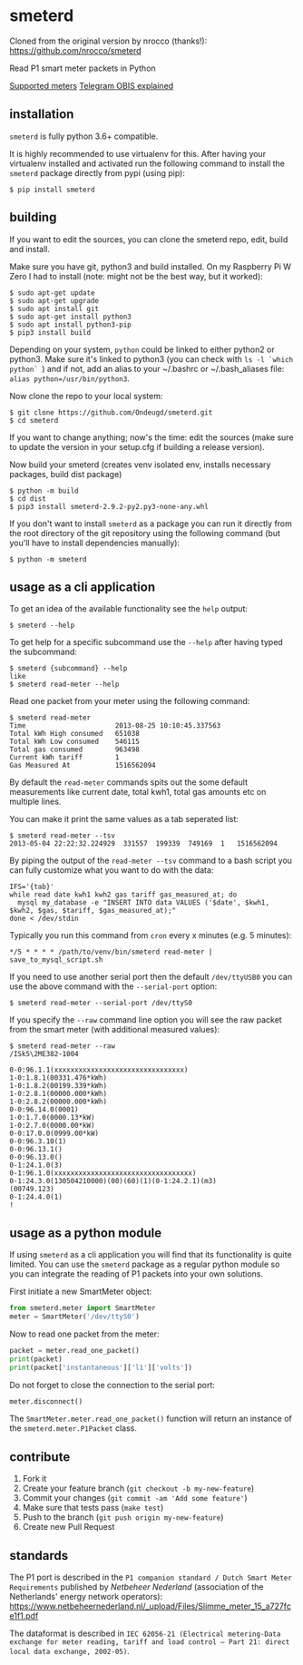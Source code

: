 smeterd
=======

Cloned from the original version by nrocco (thanks!): https://github.com/nrocco/smeterd 

Read P1 smart meter packets in Python

[Supported meters](supported-meters.md)
[Telegram OBIS explained](OBIS-raw-data-explained.md)

installation
------------

`smeterd` is fully python 3.6+ compatible.

It is highly recommended to use virtualenv for this.
After having your virtualenv installed and activated run the following command to install
the `smeterd` package directly from pypi (using pip):

    $ pip install smeterd

building
-----------------------

If you want to edit the sources, you can clone the smeterd repo, edit, build and install.

Make sure you have git, python3 and build installed.
On my Raspberry Pi W Zero I had to install (note: might not be the best way, but it worked):

    $ sudo apt-get update
    $ sudo apt-get upgrade
    $ sudo apt install git
    $ sudo apt-get install python3
    $ sudo apt install python3-pip
    $ pip3 install build

Depending on your system, `python` could be linked to either python2 or python3.
Make sure it's linked to python3 (you can check with ``ls -l `which python` ``) and if not, add an alias to your ~/.bashrc or ~/.bash_aliases file: `alias python=/usr/bin/python3`.

Now clone the repo to your local system:

    $ git clone https://github.com/Ondeugd/smeterd.git
    $ cd smeterd
    
If you want to change anything; now's the time: edit the sources (make sure to update the version in your setup.cfg if building a release version).

Now build your smeterd (creates venv isolated env, installs necessary packages, build dist package) 

    $ python -m build
    $ cd dist
    $ pip3 install smeterd-2.9.2-py2.py3-none-any.whl

If you don't want to install `smeterd` as a package you can run it directly
from the root directory of the git repository using the following command 
(but you'll have to install dependencies manually):

    $ python -m smeterd



usage as a cli application
--------------------------

To get an idea of the available functionality see the `help` output:

    $ smeterd --help

To get help for a specific subcommand use the `--help` after
having typed the subcommand:

    $ smeterd {subcommand} --help
    like
    $ smeterd read-meter --help
    
Read one packet from your meter using the following command:

    $ smeterd read-meter
    Time                      2013-08-25 10:10:45.337563
    Total kWh High consumed   651038
    Total kWh Low consumed    546115
    Total gas consumed        963498
    Current kWh tariff        1
    Gas Measured At           1516562094


By default the `read-meter` commands spits out the some default measurements like 
current date, total kwh1, total gas amounts etc on multiple lines.

You can make it print the same values as a tab seperated list:

    $ smeterd read-meter --tsv
    2013-05-04 22:22:32.224929	331557	199339	749169	1	1516562094


By piping the output of the `read-meter --tsv` command to a bash script you can fully
customize what you want to do with the data:

    IFS='{tab}'
    while read date kwh1 kwh2 gas tariff gas_measured_at; do
      mysql my_database -e "INSERT INTO data VALUES ('$date', $kwh1, $kwh2, $gas, $tariff, $gas_measured_at);"
    done < /dev/stdin


Typically you run this command from `cron` every x minutes (e.g. 5 minutes):

    */5 * * * * /path/to/venv/bin/smeterd read-meter | save_to_mysql_script.sh


If you need to use another serial port then the default `/dev/ttyUSB0` you can
use the above command with the `--serial-port` option:

    $ smeterd read-meter --serial-port /dev/ttyS0


If you specify the `--raw` command line option you will see the
raw packet from the smart meter (with additional measured values):

    $ smeterd read-meter --raw
    /ISk5\2ME382-1004

    0-0:96.1.1(xxxxxxxxxxxxxxxxxxxxxxxxxxxxxxxx)
    1-0:1.8.1(00331.476*kWh)
    1-0:1.8.2(00199.339*kWh)
    1-0:2.8.1(00000.000*kWh)
    1-0:2.8.2(00000.000*kWh)
    0-0:96.14.0(0001)
    1-0:1.7.0(0000.13*kW)
    1-0:2.7.0(0000.00*kW)
    0-0:17.0.0(0999.00*kW)
    0-0:96.3.10(1)
    0-0:96.13.1()
    0-0:96.13.0()
    0-1:24.1.0(3)
    0-1:96.1.0(xxxxxxxxxxxxxxxxxxxxxxxxxxxxxxxxxx)
    0-1:24.3.0(130504210000)(00)(60)(1)(0-1:24.2.1)(m3)
    (00749.123)
    0-1:24.4.0(1)
    !


usage as a python module
------------------------

If using `smeterd` as a cli application you will find that its functionality
is quite limited. You can use the `smeterd` package as a regular python module
so you can integrate the reading of P1 packets into your own solutions.

First initiate a new SmartMeter object:
```python
from smeterd.meter import SmartMeter
meter = SmartMeter('/dev/ttyS0')
```

Now to read one packet from the meter:
```python
packet = meter.read_one_packet()
print(packet)
print(packet['instantaneous']['l1']['volts'])
```

Do not forget to close the connection to the serial port:
```python
meter.disconnect()
```

The `SmartMeter.meter.read_one_packet()` function will return an instance of
the `smeterd.meter.P1Packet` class.


contribute
----------

1. Fork it
2. Create your feature branch (`git checkout -b my-new-feature`)
3. Commit your changes (`git commit -am 'Add some feature'`)
4. Make sure that tests pass (`make test`)
5. Push to the branch (`git push origin my-new-feature`)
6. Create new Pull Request

standards
---------

The P1 port is described in the `P1 companion standard / Dutch Smart Meter Requirements` published by *Netbeheer Nederland* (association of the Netherlands' energy network operators):  
https://www.netbeheernederland.nl/_upload/Files/Slimme_meter_15_a727fce1f1.pdf

The dataformat is described in `IEC 62056-21 (Electrical metering-Data exchange for meter reading, tariff and load control – Part 21: direct local data exchange, 2002-05)`.
